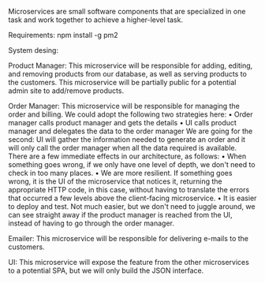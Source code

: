 Microservices are small software components that are specialized in one task and work together to achieve a higher-level task.

Requirements:
npm install -g pm2

System desing:

Product Manager: This microservice will be responsible for adding, editing, and removing products from our database, as well as serving products to the customers. This microservice will be partially public for a potential admin site to add/remove products.

Order Manager: This microservice will be responsible for managing the order and billing. We could adopt the following two strategies here:
• Order manager calls product manager and gets the details
• UI calls product manager and delegates the data to the order manager
We are going for the second: UI will gather the information needed to generate an order and it will only call the order manager when all the data required is available.
There are a few immediate effects in our architecture, as follows:
• When something goes wrong, if we only have one level of depth, we don't need to check in too many places.
• We are more resilient. If something goes wrong, it is the UI of the microservice that notices it, returning the appropriate HTTP code, in this case, without having to translate the errors that occurred a few levels above the client-facing microservice.
• It is easier to deploy and test. Not much easier, but we don't need to juggle around, we can see straight away if the product manager is reached from the UI, instead of having to go through the order manager.

Emailer: This microservice will be responsible for delivering e-mails to the customers.

UI: This microservice will expose the feature from the other microservices to a potential SPA, but we will only build the JSON interface.
